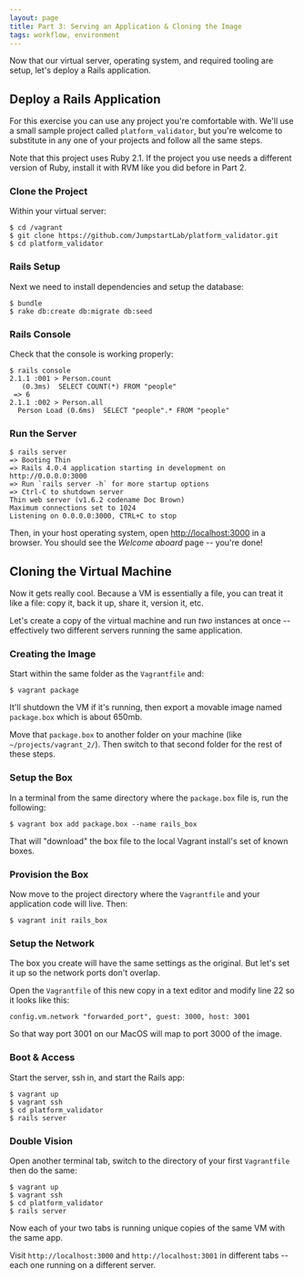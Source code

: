 ```yaml
---
layout: page
title: Part 3: Serving an Application & Cloning the Image
tags: workflow, environment
---
```


Now that our virtual server, operating system, and required tooling are setup, let's deploy a Rails application.

## Deploy a Rails Application

For this exercise you can use any project you're comfortable with. We'll use a small sample project  called `platform_validator`, but you're welcome to substitute in any one of your projects and follow all the same steps.

Note that this project uses Ruby 2.1. If the project you use needs a different version of Ruby, install it with RVM like you did before in Part 2.

### Clone the Project

Within your virtual server:

```
$ cd /vagrant
$ git clone https://github.com/JumpstartLab/platform_validator.git
$ cd platform_validator
```

### Rails Setup

Next we need to install dependencies and setup the database:

```
$ bundle
$ rake db:create db:migrate db:seed
```

### Rails Console

Check that the console is working properly:

```
$ rails console
2.1.1 :001 > Person.count
   (0.3ms)  SELECT COUNT(*) FROM "people"
 => 6
2.1.1 :002 > Person.all
  Person Load (0.6ms)  SELECT "people".* FROM "people"
```

### Run the Server

```
$ rails server
=> Booting Thin
=> Rails 4.0.4 application starting in development on http://0.0.0.0:3000
=> Run `rails server -h` for more startup options
=> Ctrl-C to shutdown server
Thin web server (v1.6.2 codename Doc Brown)
Maximum connections set to 1024
Listening on 0.0.0.0:3000, CTRL+C to stop
```

Then, in your host operating system, open <http://localhost:3000> in a browser. You should see the *Welcome aboard* page -- you're done!

## Cloning the Virtual Machine

Now it gets really cool. Because a VM is essentially a file, you can treat it like a file: copy it, back it up, share it, version it, etc.

Let's create a copy of the virtual machine and run *two* instances at once -- effectively two different servers running the same application.

### Creating the Image

Start within the same folder as the `Vagrantfile` and:

```
$ vagrant package
```

It'll shutdown the VM if it's running, then export a movable image named `package.box` which is about 650mb.

Move that `package.box` to another folder on your machine (like `~/projects/vagrant_2/`). Then switch to that second folder for the rest of these steps.

### Setup the Box

In a terminal from the same directory where the `package.box` file is, run the following:

```
$ vagrant box add package.box --name rails_box
```

That will "download" the box file to the local Vagrant install's set of known boxes.

### Provision the Box

Now move to the project directory where the `Vagrantfile` and your application code will live. Then:

```
$ vagrant init rails_box
```

### Setup the Network

The box you create will have the same settings as the original. But let's set it up so the network ports don't overlap.

Open the `Vagrantfile` of this new copy in a text editor and modify line 22 so it looks like this:

```
config.vm.network "forwarded_port", guest: 3000, host: 3001
```

So that way port 3001 on our MacOS will map to port 3000 of the image.

### Boot & Access

Start the server, ssh in, and start the Rails app:

```
$ vagrant up
$ vagrant ssh
$ cd platform_validator
$ rails server
```

### Double Vision

Open another terminal tab, switch to the directory of your first `Vagrantfile` then do the same:

```
$ vagrant up
$ vagrant ssh
$ cd platform_validator
$ rails server
```

Now each of your two tabs is running unique copies of the same VM with the same app.

Visit `http://localhost:3000` and `http://localhost:3001` in different tabs -- each one running on a different server.
